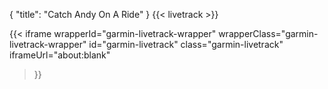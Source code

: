 {
"title": "Catch Andy On A Ride"
}
{{< livetrack >}}

{{< iframe
wrapperId="garmin-livetrack-wrapper"
wrapperClass="garmin-livetrack-wrapper"
id="garmin-livetrack"
class="garmin-livetrack"
iframeUrl="about:blank"

>}}
